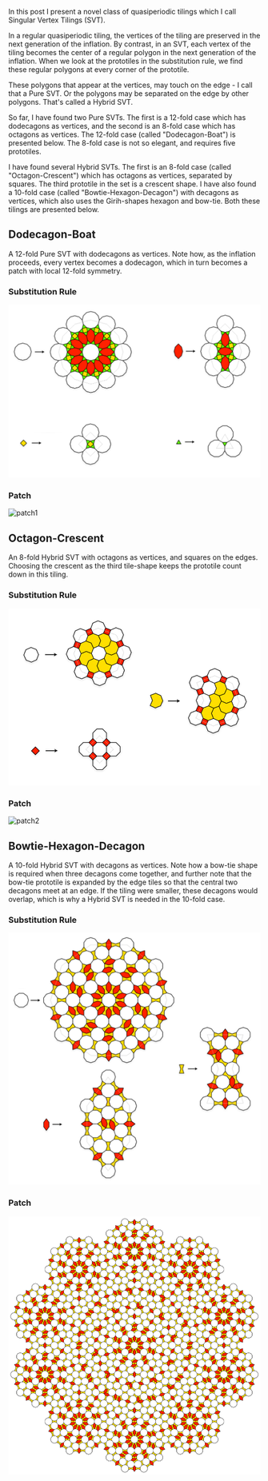 In this post I present a novel class of quasiperiodic tilings which I call Singular Vertex Tilings (SVT).

In a regular quasiperiodic tiling, the vertices of the tiling are preserved in the next generation of the inflation. By contrast, in an SVT, each vertex of the tiling becomes the center of a regular polygon in the next generation of the inflation. When we look at the prototiles in the substitution rule, we find these regular polygons at every corner of the prototile.

These polygons that appear at the vertices, may touch on the edge - I call that a Pure SVT. Or the polygons may be separated on the edge by other polygons. That's called a Hybrid SVT.

So far, I have found two Pure SVTs. The first is a 12-fold case which has dodecagons as vertices, and the second is an 8-fold case which has octagons as vertices. The 12-fold case (called "Dodecagon-Boat") is presented below. The 8-fold case is not so elegant, and requires five prototiles. 

I have found several Hybrid SVTs. The first is an 8-fold case (called "Octagon-Crescent") which has octagons as vertices, separated by squares. The third prototile in the set is a crescent shape. I have also found a 10-fold case (called "Bowtie-Hexagon-Decagon") with decagons as vertices, which also uses the Girih-shapes hexagon and bow-tie. Both these tilings are presented below.

## Dodecagon-Boat

A 12-fold Pure SVT with dodecagons as vertices. Note how, as the inflation proceeds, every vertex becomes a dodecagon, which in turn becomes a patch with local 12-fold symmetry.

### Substitution Rule

![rules1](/assets/images/2025-08-12/rules1.png "rules")

### Patch

![patch1](/assets/images/2025-08-12/patch1.png "patch")

## Octagon-Crescent

An 8-fold Hybrid SVT with octagons as vertices, and squares on the edges. Choosing the crescent as the third tile-shape keeps the prototile count down in this tiling. 

### Substitution Rule

![rules2](/assets/images/2025-08-12/rules2.png "rules")

### Patch

![patch2](/assets/images/2025-08-12/patch2.png "patch")

## Bowtie-Hexagon-Decagon

A 10-fold Hybrid SVT with decagons as vertices. Note how a bow-tie shape is required when three decagons come together, and further note that the bow-tie prototile is expanded by the edge tiles so that the central two decagons meet at an edge. If the tiling were smaller, these decagons would overlap, which is why a Hybrid SVT is needed in the 10-fold case.

### Substitution Rule

![rules3](/assets/images/2025-08-12/rules3.png "rules")

### Patch

![patch3](/assets/images/2025-08-12/patch3.png "patch")
  


  
